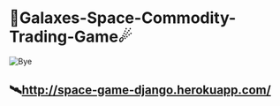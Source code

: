 # 🌌Galaxes-Space-Commodity-Trading-Game☄
![Bye](https://media.tenor.com/images/8e889f99288ee40650cad8b6adb3679e/tenor.gif)
## 🛰http://space-game-django.herokuapp.com/
